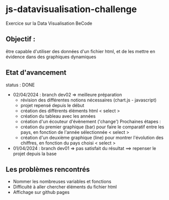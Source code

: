 # js-datavisualisation-challenge
Exercice sur la Data Visualisation BeCode

## Objectif :
être capable d'utiliser des données d'un fichier html, et de les mettre en évidence dans des graphiques dynamiques

## Etat d'avancement
status : DONE
 - 02/04/2024 : branch dev02 => meilleure préparation
    - révision des différentes notions nécessaires (chart.js - javascript)
    - projet repensé depuis le début
    - création des différents éléments html < select >
    - création du tableau avec les années
    - création d'un écouteur d'évènement ('change')
    Prochaines étapes :
    - création du premier graphique (bar) pour faire le comparatif entre les pays, en fonction de l'année sélectionnée < select >
    - création d'un deuxième graphique (line) pour montrer l'évolution des chiffres, en fonction du pays choisi < select >
 - 01/04/2024 : branch dev01 => pas satisfait du résultat ==> repenser le projet depuis la base


## Les problèmes rencontrés
 - Nommer les nombreuses variables et fonctions
 - Difficulté à aller chercher éléments du fichier html
 - Affichage sur github pages